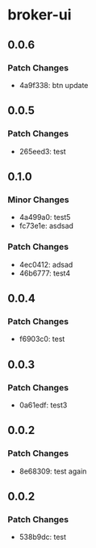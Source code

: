 # broker-ui

## 0.0.6

### Patch Changes

- 4a9f338: btn update

## 0.0.5

### Patch Changes

- 265eed3: test

## 0.1.0

### Minor Changes

- 4a499a0: test5
- fc73e1e: asdsad

### Patch Changes

- 4ec0412: adsad
- 46b6777: test4

## 0.0.4

### Patch Changes

- f6903c0: test

## 0.0.3

### Patch Changes

- 0a61edf: test3

## 0.0.2

### Patch Changes

- 8e68309: test again

## 0.0.2

### Patch Changes

- 538b9dc: test
